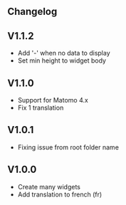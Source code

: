 ## Changelog

## V1.1.2
- Add '-' when no data to display
- Set min height to widget body

## V1.1.0
- Support for Matomo 4.x
- Fix 1 translation

## V1.0.1
- Fixing issue from root folder name

## V1.0.0
- Create many widgets
- Add translation to french (fr)